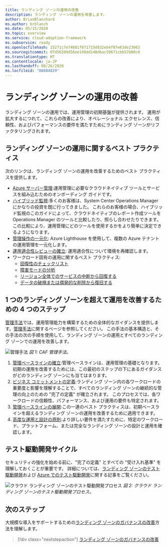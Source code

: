 ```yaml
---
title: ランディング ゾーンの運用の改善
description: ランディング ゾーンの運用を改善します。
author: BrianBlanchard
ms.author: brblanch
ms.date: 05/15/2020
ms.topic: overview
ms.service: cloud-adoption-framework
ms.subservice: ready
ms.openlocfilehash: 15271c7e74881f671715d832eb4f07e63de23063
ms.sourcegitcommit: 07d56209d56ee199dd148dbac59671cbb57880c0
ms.translationtype: HT
ms.contentlocale: ja-JP
ms.lasthandoff: 08/26/2020
ms.locfileid: "88884829"
---
```

# <a name="improve-landing-zone-operations"></a>ランディング ゾーンの運用の改善

ランディング ゾーンの運用では、運用管理の初期基盤が提供されます。 運用が拡大するにつれて、これらの改善により、オペレーショナル エクセレンス、信頼性、およびパフォーマンスの要件を満たすためにランディング ゾーンがリファクタリングされます。

## <a name="landing-zone-operations-best-practices"></a>ランディング ゾーンの運用に関するベスト プラクティス

次のリンクは、ランディング ゾーンの運用を改善するためのベスト プラクティスを提供します。

- [Azure サーバー管理](../../manage/azure-server-management/index.md):運用管理に必要なクラウドネイティブ ツールとサービスを組み込むためのオンボーディング ガイドです。
- [ハイブリッド監視](../../manage/monitor/index.md):多くのお客様は、System Center Operations Manager にかなりの投資を既に行ってきました。 これらのお客様の場合、ハイブリッド監視のこのガイドによって、クラウドネイティブのレポート作成ツールを Operations Manager のツールと比較したり、照らし合わせたりできます。 この比較により、運用管理にどのツールを使用するかをより簡単に決定できるようになります。
- [管理操作の一元化](../../manage/centralize-operations.md): Azure Lighthouse を使用して、複数の Azure テナントの運用管理を一元化します。
- [運用適合性レビューの確立](../../manage/operational-fitness-review.md): 運用適合性について環境を再確認します。
- ワークロード固有の運用に関するベスト プラクティス:
  - [回復性のチェックリスト](/azure/architecture/checklist/resiliency-per-service?bc=%2fazure%2fcloud-adoption-framework%2f_bread%2ftoc.json&toc=%2fazure%2fcloud-adoption-framework%2ftoc.json)
  - [障害モードの分析](/azure/architecture/resiliency/failure-mode-analysis?bc=%2fazure%2fcloud-adoption-framework%2f_bread%2ftoc.json&toc=%2fazure%2fcloud-adoption-framework%2ftoc.json)
  - [リージョン全体でのサービスの中断から回復する](/azure/architecture/resiliency/recovery-loss-azure-region?bc=%2fazure%2fcloud-adoption-framework%2f_bread%2ftoc.json&toc=%2fazure%2fcloud-adoption-framework%2ftoc.json)
  - [データの破損または偶発的な削除から復旧する](/azure/architecture/framework/resiliency/data-management?bc=%2fazure%2fcloud-adoption-framework%2f_bread%2ftoc.json&toc=%2fazure%2fcloud-adoption-framework%2ftoc.json)

## <a name="four-steps-to-improve-operations-beyond-a-single-landing-zone"></a>1 つのランディング ゾーンを超えて運用を改善するための 4 つのステップ

[管理手法](../../manage/index.md)では、運用管理能力を構築するための全体的なガイダンスを提供します。[管理手法](../../manage/index.md)に関するページを参照してください。 この手法の基本構造と、その手法の次の手順を使用して、ランディング ゾーンの運用とすべてのランディング ゾーンでの運用を改善します。

![管理手法](../../_images/manage/caf-manage.png)
_図 1: CAF 管理手法。_

1. [管理ベースラインの確立](../../manage/azure-server-management/index.md):管理ベースラインは、運用管理の基礎となります。 初期の運用を改善するためには、この最初のステップの下にあるガイダンスがどのランディング ゾーンにも当てはまります。
2. [ビジネス コミットメントの定義](../../manage/considerations/business-alignment.md):ランディング ゾーン内の各ワークロードの重要度と影響を理解することで、すべてのランディング ゾーンの継続的な管理の向上のための "完了の定義" が確立されます。 このプロセスでは、各ワークロードの信頼性、パフォーマンス、および運用の要件も特定されます。
3. [管理ベースラインの展開](../../manage/best-practices.md):この一連のベスト プラクティスは、初期ベースラインを超えるランディング ゾーンの運用を改善するために適用できます。
4. [高度な運用と設計の原則](../../manage/design-principles.md):より詳しい要件を満たすために、特定のワークロード、プラットフォーム、または完全なランディング ゾーンの設計と運用を確認します。

## <a name="test-driven-development-cycle"></a>テスト駆動開発サイクル

セキュリティの強化を始める前に、"完了の定義" とすべての "受け入れ基準" を理解しておくことが重要です。 詳細については、[ランディング ゾーンのテスト駆動開発](./test-driven-development.md)および [Azure でのテスト駆動開発](./azure-test-driven-development.md)に関する記事をご覧ください。

![クラウド ランディング ゾーンのテスト駆動開発プロセス](../../_images/ready/test-driven-development-process.png)
_図 2: クラウド ランディング ゾーンのテスト駆動開発プロセス。_

## <a name="next-steps"></a>次のステップ

大規模な導入をサポートするための[ランディング ゾーンのガバナンスの改善](./landing-zone-governance.md)方法を理解します。

> [!div class="nextstepaction"]
> [ランディング ゾーンのガバナンスの改善](./landing-zone-governance.md)
